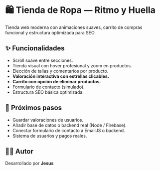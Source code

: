 # 🛍️ Tienda de Ropa — Ritmo y Huella

Tienda web moderna con animaciones suaves, carrito de compras funcional y estructura optimizada para SEO.

## ✨ Funcionalidades
- Scroll suave entre secciones.
- Tienda visual con hover profesional y zoom en productos.
- Elección de tallas y comentarios por producto.
- **Valoración interactiva con estrellas clicables.**
- **Carrito con opción de eliminar productos.**
- Formulario de contacto (simulado).
- Estructura SEO básica optimizada.

## 🧩 Próximos pasos
- Guardar valoraciones de usuarios.
- Añadir base de datos o backend real (Node / Firebase).
- Conectar formulario de contacto a EmailJS o backend.
- Sistema de usuarios y pagos reales.

## 👨‍💻 Autor
Desarrollado por **Jesus**